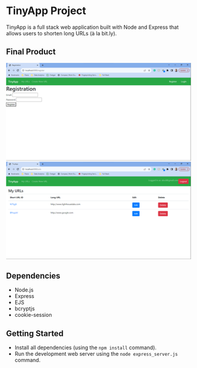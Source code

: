 # TinyApp Project

TinyApp is a full stack web application built with Node and Express that allows users to shorten long URLs (à la bit.ly).

## Final Product

![Alt text](image.png)
![Alt text](image-1.png)

## Dependencies

- Node.js
- Express
- EJS
- bcryptjs
- cookie-session

## Getting Started

- Install all dependencies (using the `npm install` command).
- Run the development web server using the `node express_server.js` command.